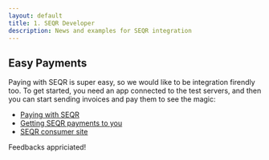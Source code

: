 ```yaml
---
layout: default
title: 1. SEQR Developer
description: News and examples for SEQR integration
---
```


## Easy Payments

Paying with SEQR is super easy, so we would like to be integration firendly too.
To get started, you need an app connected to the test servers, and then you can
start sending invoices and pay them to see the magic:
 
* [Paying with SEQR](/app)
* [Getting SEQR payments to you](/merchant) 
* [SEQR consumer site](https://SEQR.COM)

Feedbacks appriciated!


